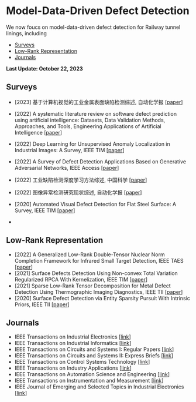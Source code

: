 # Model-Data-Driven Defect Detection

We now foucs on model-data-driven defect detection for Railway tunnel linings, including 
  - [Surveys](#Surveys)
  - [Low-Rank Representation](#Low-Rank_Representation)
  - [Journals](#Journals)

<strong> Last Update: October 22, 2023 </strong>


<a name="Surveys" />

## Surveys
- [2023] 基于计算机视觉的工业金属表面缺陷检测综述, 自动化学报  [[paper](http://www.aas.net.cn/cn/article/doi/10.16383/j.aas.c230039?viewType=HTML)]
- [2022] A systematic literature review on software defect prediction using artificial intelligence: Datasets, Data Validation Methods, Approaches, and Tools, Engineering Applications of Artificial Intelligence [[paper](https://www.sciencedirect.com/science/article/pii/S0952197622000616)]
- [2022] Deep Learning for Unsupervised Anomaly Localization in Industrial Images: A Survey, IEEE TIM [[paper](https://ieeexplore.ieee.org/abstract/document/9849507)]
- [2022] A Survey of Defect Detection Applications Based on Generative Adversarial Networks,  IEEE Access  [[paper](https://ieeexplore.ieee.org/abstract/document/9930483)]
- [2022] 工业缺陷检测深度学习方法综述, 中国科学  [[paper](http://scis.scichina.com/cn/2022/SSI-2021-0336.pdf)]
- [2022] 图像异常检测研究现状综述, 自动化学报  [[paper](http://www.aas.net.cn/cn/article/doi/10.16383/j.aas.c200956)]
- [2020] Automated Visual Defect Detection for Flat Steel Surface: A Survey, IEEE TIM [[paper](https://ieeexplore.ieee.org/abstract/document/8948233)]



- 
<a name="Low-Rank_Representation" />

## Low-Rank Representation
- [2022] A Generalized Low-Rank Double-Tensor Nuclear Norm Completion Framework for Infrared Small Target Detection, IEEE TAES [[paper](https://ieeexplore.ieee.org/abstract/document/9699018)]
- [2021] Surface Defects Detection Using Non-convex Total Variation Regularized RPCA With Kernelization, IEEE TIM [[paper](https://ieeexplore.ieee.org/abstract/document/9346005)]
- [2021] Sparse Low-Rank Tensor Decomposition for Metal Defect Detection Using Thermographic Imaging Diagnostics, IEEE TII [[paper](https://ieeexplore.ieee.org/abstract/document/9091912)]
- [2020] Surface Defect Detection via Entity Sparsity Pursuit With Intrinsic Priors, IEEE TII [[paper](https://ieeexplore.ieee.org/abstract/document/8717723)]

<a name="Journals " />

## Journals
- IEEE Transactions on Industrial Electronics [[link](https://ieeexplore.ieee.org/xpl/RecentIssue.jsp?punumber=41)] 
- IEEE Transactions on Industrial Informatics [[link](https://ieeexplore.ieee.org/xpl/RecentIssue.jsp?punumber=9424)] 
- IEEE Transactions on Circuits and Systems I: Regular Papers  [[link](https://ieeexplore.ieee.org/xpl/RecentIssue.jsp?punumber=8919)] 
- IEEE Transactions on Circuits and Systems II: Express Briefs  [[link](https://ieeexplore.ieee.org/xpl/RecentIssue.jsp?punumber=8920)] 
- IEEE Transactions on Control Systems Technology  [[link](https://ieeexplore.ieee.org/xpl/RecentIssue.jsp?punumber=87)] 
- IEEE Transactions on Industry Applications [[link](https://ieeexplore.ieee.org/xpl/RecentIssue.jsp?punumber=28)] 
- IEEE Transactions on Automation Science and Engineering  [[link](https://ieeexplore.ieee.org/xpl/RecentIssue.jsp?punumber=8856)] 
- IEEE Transactions on Instrumentation and Measurement  [[link](https://ieeexplore.ieee.org/xpl/RecentIssue.jsp?punumber=19)] 
- IEEE Journal of Emerging and Selected Topics in Industrial Electronics [[link](https://ieeexplore.ieee.org/xpl/RecentIssue.jsp?punumber=8847244)] 







